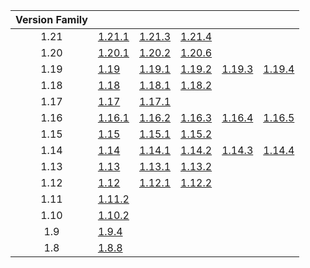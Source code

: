 | Version Family | | | | | |
|:---:|---|---|---|---|---|
| 1.21 | [1.21.1](https://github.com/BaldGang/spigot-build/releases/download/20250316/spigot-1.21.1.jar) | [1.21.3](https://github.com/BaldGang/spigot-build/releases/download/20250316/spigot-1.21.3.jar) | [1.21.4](https://github.com/BaldGang/spigot-build/releases/download/20250316/spigot-1.21.4.jar) | | |
| 1.20 | [1.20.1](https://github.com/BaldGang/spigot-build/releases/download/20250316/spigot-1.20.1.jar) | [1.20.2](https://github.com/BaldGang/spigot-build/releases/download/20250316/spigot-1.20.2.jar) | [1.20.6](https://github.com/BaldGang/spigot-build/releases/download/20250316/spigot-1.20.6.jar) | | |
| 1.19 | [1.19](https://github.com/BaldGang/spigot-build/releases/download/20250316/spigot-1.19.jar) | [1.19.1](https://github.com/BaldGang/spigot-build/releases/download/20250316/spigot-1.19.1.jar) | [1.19.2](https://github.com/BaldGang/spigot-build/releases/download/20250316/spigot-1.19.2.jar) | [1.19.3](https://github.com/BaldGang/spigot-build/releases/download/20250316/spigot-1.19.3.jar) | [1.19.4](https://github.com/BaldGang/spigot-build/releases/download/20250316/spigot-1.19.4.jar) |
| 1.18 | [1.18](https://github.com/BaldGang/spigot-build/releases/download/20250316/spigot-1.18.jar) | [1.18.1](https://github.com/BaldGang/spigot-build/releases/download/20250316/spigot-1.18.1.jar) | [1.18.2](https://github.com/BaldGang/spigot-build/releases/download/20250316/spigot-1.18.2.jar) | | |
| 1.17 | [1.17](https://github.com/BaldGang/spigot-build/releases/download/20250316/spigot-1.17.jar) | [1.17.1](https://github.com/BaldGang/spigot-build/releases/download/20250316/spigot-1.17.1.jar) | | | |
| 1.16 | [1.16.1](https://github.com/BaldGang/spigot-build/releases/download/20250316/spigot-1.16.1.jar) | [1.16.2](https://github.com/BaldGang/spigot-build/releases/download/20250316/spigot-1.16.2.jar) | [1.16.3](https://github.com/BaldGang/spigot-build/releases/download/20250316/spigot-1.16.3.jar) | [1.16.4](https://github.com/BaldGang/spigot-build/releases/download/20250316/spigot-1.16.4.jar) | [1.16.5](https://github.com/BaldGang/spigot-build/releases/download/20250316/spigot-1.16.5.jar) |
| 1.15 | [1.15](https://github.com/BaldGang/spigot-build/releases/download/20250316/spigot-1.15.jar) | [1.15.1](https://github.com/BaldGang/spigot-build/releases/download/20250316/spigot-1.15.1.jar) | [1.15.2](https://github.com/BaldGang/spigot-build/releases/download/20250316/spigot-1.15.2.jar) | | |
| 1.14 | [1.14](https://github.com/BaldGang/spigot-build/releases/download/20250316/spigot-1.14.jar) | [1.14.1](https://github.com/BaldGang/spigot-build/releases/download/20250316/spigot-1.14.1.jar) | [1.14.2](https://github.com/BaldGang/spigot-build/releases/download/20250316/spigot-1.14.2.jar) | [1.14.3](https://github.com/BaldGang/spigot-build/releases/download/20250316/spigot-1.14.3.jar) | [1.14.4](https://github.com/BaldGang/spigot-build/releases/download/20250316/spigot-1.14.4.jar) |
| 1.13 | [1.13](https://github.com/BaldGang/spigot-build/releases/download/20250316/spigot-1.13.jar) | [1.13.1](https://github.com/BaldGang/spigot-build/releases/download/20250316/spigot-1.13.1.jar) | [1.13.2](https://github.com/BaldGang/spigot-build/releases/download/20250316/spigot-1.13.2.jar) | | |
| 1.12 | [1.12](https://github.com/BaldGang/spigot-build/releases/download/20250316/spigot-1.12.jar) | [1.12.1](https://github.com/BaldGang/spigot-build/releases/download/20250316/spigot-1.12.1.jar) | [1.12.2](https://github.com/BaldGang/spigot-build/releases/download/20250316/spigot-1.12.2.jar) | | |
| 1.11 | [1.11.2](https://github.com/BaldGang/spigot-build/releases/download/20250316/spigot-1.11.2.jar) | | | | |
| 1.10 | [1.10.2](https://github.com/BaldGang/spigot-build/releases/download/20250316/spigot-1.10.2.jar) | | | | |
| 1.9 | [1.9.4](https://github.com/BaldGang/spigot-build/releases/download/20250316/spigot-1.9.4.jar) | | | | |
| 1.8 | [1.8.8](https://github.com/BaldGang/spigot-build/releases/download/20250316/spigot-1.8.8.jar) | | | | |
